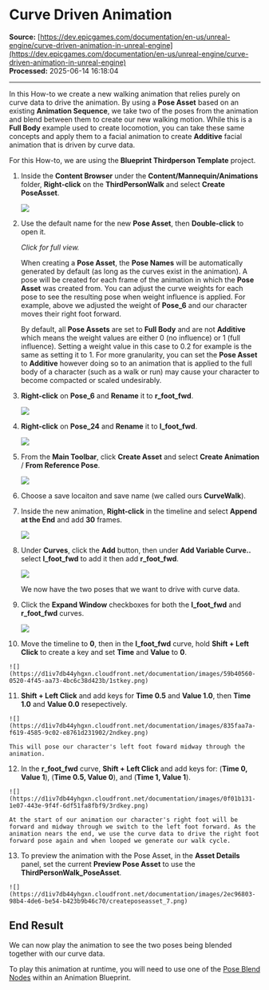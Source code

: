 # Curve Driven Animation

**Source:** [https://dev.epicgames.com/documentation/en-us/unreal-engine/curve-driven-animation-in-unreal-engine](https://dev.epicgames.com/documentation/en-us/unreal-engine/curve-driven-animation-in-unreal-engine)  
**Processed:** 2025-06-14 16:18:04

---

In this How-to we create a new walking animation that relies purely on curve data to drive the animation. By using a **Pose Asset** based on an existing **Animation Sequence**, we take two of the poses from the animation and blend between them to create our new walking motion. While this is a **Full Body** example used to create locomotion, you can take these same concepts and apply them to a facial animation to create **Additive** facial animation that is driven by curve data.

For this How-to, we are using the **Blueprint Thirdperson Template** project.

1.  Inside the **Content Browser** under the **Content/Mannequin/Animations** folder, **Right-click** on the **ThirdPersonWalk** and select **Create PoseAsset**.
    
    ![](https://d1iv7db44yhgxn.cloudfront.net/documentation/images/755790f7-82e3-41f3-b725-5d1f82f2aa98/createposeasset_01.png)
2.  Use the default name for the new **Pose Asset**, then **Double-click** to open it.
    
    *Click for full view.*
    
    When creating a **Pose Asset**, the **Pose Names** will be automatically generated by default (as long as the curves exist in the animation). A pose will be created for each frame of the animation in which the **Pose Asset** was created from. You can adjust the curve weights for each pose to see the resulting pose when weight influence is applied. For example, above we adjusted the weight of **Pose\_6** and our character moves their right foot forward.
    
    By default, all **Pose Assets** are set to **Full Body** and are not **Additive** which means the weight values are either 0 (no influence) or 1 (full influence). Setting a weight value in this case to 0.2 for example is the same as setting it to 1. For more granularity, you can set the **Pose Asset** to **Additive** however doing so to an animation that is applied to the full body of a character (such as a walk or run) may cause your character to become compacted or scaled undesirably.
    
3.  **Right-click** on **Pose\_6** and **Rename** it to **r\_foot\_fwd**.
    
    ![](https://d1iv7db44yhgxn.cloudfront.net/documentation/images/919fa796-be58-49ff-867f-a4e0d066cae8/createposeasset_3.png)
4.  **Right-click** on **Pose\_24** and **Rename** it to **l\_foot\_fwd**.
    
    ![](https://d1iv7db44yhgxn.cloudfront.net/documentation/images/5955c049-6c1a-4a47-920b-01fcc0e4cfe6/createposeasset_add01.png)
5.  From the **Main Toolbar**, click **Create Asset** and select **Create Animation** / **From Reference Pose**.
    
    ![](https://d1iv7db44yhgxn.cloudfront.net/documentation/images/e7ce8197-dabc-4cdc-80a3-40c3dc38d9bc/createposeasset_4.png)
6.  Choose a save locaiton and save name (we called ours **CurveWalk**).
    
7.  Inside the new animation, **Right-click** in the timeline and select **Append at the End** and add **30** frames.
    
    ![](https://d1iv7db44yhgxn.cloudfront.net/documentation/images/66faaa0d-4657-428e-895a-58253f48c79a/createposeasset_5.png)
8.  Under **Curves**, click the **Add** button, then under **Add Variable Curve..** select **l\_foot\_fwd** to add it then add **r\_foot\_fwd**.
    
    ![](https://d1iv7db44yhgxn.cloudfront.net/documentation/images/879c01fc-1645-40cd-9948-1553afa6bfc3/addleftcurve.png)
    
    We now have the two poses that we want to drive with curve data.
    
9.  Click the **Expand Window** checkboxes for both the **l\_foot\_fwd** and **r\_foot\_fwd** curves.
    
    ![](https://d1iv7db44yhgxn.cloudfront.net/documentation/images/dab6e319-1891-4a3a-8bb5-4cbc5daccca1/checkboxes.png)
10.  Move the timeline to **0**, then in the **l\_foot\_fwd** curve, hold **Shift + Left Click** to create a key and set **Time** and **Value** to **0**.
    
    ![](https://d1iv7db44yhgxn.cloudfront.net/documentation/images/59b40560-0520-4f45-aa73-4bc6c38d423b/1stkey.png)
11.  **Shift + Left Click** and add keys for **Time 0.5** and **Value 1.0**, then **Time 1.0** and **Value 0.0** resepectively.
    
    ![](https://d1iv7db44yhgxn.cloudfront.net/documentation/images/835faa7a-f619-4585-9c02-e8761d231902/2ndkey.png)
    
    This will pose our character's left foot foward midway through the animation.
    
12.  In the **r\_foot\_fwd** curve, **Shift + Left Click** and add keys for: (**Time 0, Value 1**), (**Time 0.5, Value 0**), and (**Time 1, Value 1**).
    
    ![](https://d1iv7db44yhgxn.cloudfront.net/documentation/images/0f01b131-1e07-443e-9f4f-6df51fa8fbf9/3rdkey.png)
    
    At the start of our animation our character's right foot will be forward and midway through we switch to the left foot forward. As the animation nears the end, we use the curve data to drive the right foot forward pose again and when looped we generate our walk cycle.
    
13.  To preview the animation with the Pose Asset, in the **Asset Details** panel, set the current **Preview Pose Asset** to use the **ThirdPersonWalk\_PoseAsset**.
    
    ![](https://d1iv7db44yhgxn.cloudfront.net/documentation/images/2ec96803-98b4-4de6-be54-b423b9b46c70/createposeasset_7.png)

## End Result

We can now play the animation to see the two poses being blended together with our curve data.

To play this animation at runtime, you will need to use one of the [Pose Blend Nodes](/documentation/en-us/unreal-engine/animation-blueprint-blend-nodes-in-unreal-engine) within an Animation Blueprint.